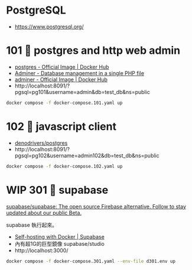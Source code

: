 # PostgreSQL

- https://www.postgresql.org/

# 101 🐘 postgres and http web admin

- [postgres - Official Image | Docker Hub](https://hub.docker.com/_/postgres)
- [Adminer - Database management in a single PHP file](https://www.adminer.org/)
- [adminer - Official Image | Docker Hub](https://hub.docker.com/_/adminer)
- http://localhost:8091/?pgsql=pg101&username=admin&db=test_db&ns=public


```sh
docker compose -f docker-compose.101.yaml up
```

# 102 🏈 javascript client

- [denodrivers/postgres](https://github.com/denodrivers/postgres)
- http://localhost:8091/?pgsql=pg102&username=admin102&db=test_db&ns=public

```sh
docker compose -f docker-compose.102.yaml up
```

# WIP 301 🐐 supabase

[supabase/supabase: The open source Firebase alternative. Follow to stay updated about our public Beta.](https://github.com/supabase/supabase)

supabase 執行起來。

- [Self-hosting with Docker | Supabase](https://supabase.com/docs/guides/resources/self-hosting/docker)
- 內有超1G的巨型鏡像 supabase/studio 
- http://localhost:3000/

```sh
docker compose -f docker-compose.301.yaml --env-file d301.env up
```
